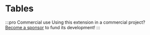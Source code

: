 # Tables

:::pro Commercial use
Using this extension in a commercial project? [Become a sponsor](/sponsor) to fund its development!
:::

<demo name="Examples/Tables" />
